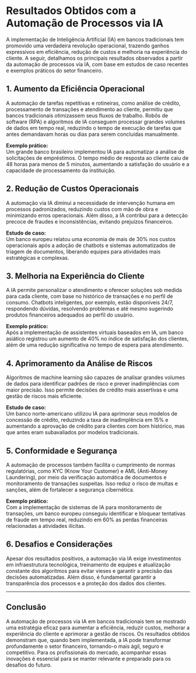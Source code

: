 # Resultados Obtidos com a Automação de Processos via IA

A implementação de Inteligência Artificial (IA) em bancos tradicionais tem promovido uma verdadeira revolução operacional, trazendo ganhos expressivos em eficiência, redução de custos e melhoria na experiência do cliente. A seguir, detalhamos os principais resultados observados a partir da automação de processos via IA, com base em estudos de caso recentes e exemplos práticos do setor financeiro.

## 1. **Aumento da Eficiência Operacional**

A automação de tarefas repetitivas e rotineiras, como análise de crédito, processamento de transações e atendimento ao cliente, permitiu que bancos tradicionais otimizassem seus fluxos de trabalho. Robôs de software (RPA) e algoritmos de IA conseguem processar grandes volumes de dados em tempo real, reduzindo o tempo de execução de tarefas que antes demandavam horas ou dias para serem concluídas manualmente.

**Exemplo prático:**  
Um grande banco brasileiro implementou IA para automatizar a análise de solicitações de empréstimos. O tempo médio de resposta ao cliente caiu de 48 horas para menos de 5 minutos, aumentando a satisfação do usuário e a capacidade de processamento da instituição.

## 2. **Redução de Custos Operacionais**

A automação via IA diminui a necessidade de intervenção humana em processos padronizados, reduzindo custos com mão de obra e minimizando erros operacionais. Além disso, a IA contribui para a detecção precoce de fraudes e inconsistências, evitando prejuízos financeiros.

**Estudo de caso:**  
Um banco europeu relatou uma economia de mais de 30% nos custos operacionais após a adoção de chatbots e sistemas automatizados de triagem de documentos, liberando equipes para atividades mais estratégicas e complexas.

## 3. **Melhoria na Experiência do Cliente**

A IA permite personalizar o atendimento e oferecer soluções sob medida para cada cliente, com base no histórico de transações e no perfil de consumo. Chatbots inteligentes, por exemplo, estão disponíveis 24/7, respondendo dúvidas, resolvendo problemas e até mesmo sugerindo produtos financeiros adequados ao perfil do usuário.

**Exemplo prático:**  
Após a implementação de assistentes virtuais baseados em IA, um banco asiático registrou um aumento de 40% no índice de satisfação dos clientes, além de uma redução significativa no tempo de espera para atendimento.

## 4. **Aprimoramento da Análise de Riscos**

Algoritmos de machine learning são capazes de analisar grandes volumes de dados para identificar padrões de risco e prever inadimplências com maior precisão. Isso permite decisões de crédito mais assertivas e uma gestão de riscos mais eficiente.

**Estudo de caso:**  
Um banco norte-americano utilizou IA para aprimorar seus modelos de concessão de crédito, reduzindo a taxa de inadimplência em 15% e aumentando a aprovação de crédito para clientes com bom histórico, mas que antes eram subavaliados por modelos tradicionais.

## 5. **Conformidade e Segurança**

A automação de processos também facilita o cumprimento de normas regulatórias, como KYC (Know Your Customer) e AML (Anti-Money Laundering), por meio da verificação automática de documentos e monitoramento de transações suspeitas. Isso reduz o risco de multas e sanções, além de fortalecer a segurança cibernética.

**Exemplo prático:**  
Com a implementação de sistemas de IA para monitoramento de transações, um banco europeu conseguiu identificar e bloquear tentativas de fraude em tempo real, reduzindo em 60% as perdas financeiras relacionadas a atividades ilícitas.

## 6. **Desafios e Considerações**

Apesar dos resultados positivos, a automação via IA exige investimentos em infraestrutura tecnológica, treinamento de equipes e atualização constante dos algoritmos para evitar vieses e garantir a precisão das decisões automatizadas. Além disso, é fundamental garantir a transparência dos processos e a proteção dos dados dos clientes.

---

## **Conclusão**

A automação de processos via IA em bancos tradicionais tem se mostrado uma estratégia eficaz para aumentar a eficiência, reduzir custos, melhorar a experiência do cliente e aprimorar a gestão de riscos. Os resultados obtidos demonstram que, quando bem implementada, a IA pode transformar profundamente o setor financeiro, tornando-o mais ágil, seguro e competitivo. Para os profissionais do mercado, acompanhar essas inovações é essencial para se manter relevante e preparado para os desafios do futuro.